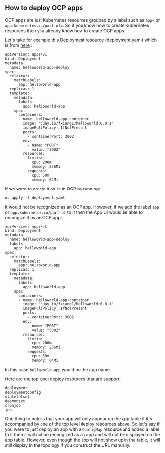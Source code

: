 ## How to deploy OCP apps

OCP apps are just Kubernetes resources grouped by a label such as `app=` or `app.kubernetes.io/part-of=`. So if you know how to create Kubernetes resources then you already know how to create OCP apps.

Let's take for example this Deployment resource (deployment.yaml) which is from [here](https://github.com/fxiang1/app-samples/tree/main/helloworld) :
```
apiVersion: apps/v1
kind: Deployment
metadata:
  name: helloworld-app-deploy
spec:
  selector:
    matchLabels:
      app: helloworld-app
  replicas: 1
  template:
    metadata:
      labels:
        app: helloworld-app
    spec:
      containers:
      - name: helloworld-app-container
        image: "quay.io/fxiang1/helloworld:0.0.1"
        imagePullPolicy: IfNotPresent
        ports:
          - containerPort: 3002
        env:
          - name: "PORT"
            value: "3002"
        resources:
          limits:
            cpu: 200m
            memory: 256Mi
          requests:
            cpu: 50m
            memory: 64Mi
```

If we were to create it as-is in OCP by running:
```
oc apply -f deployment.yaml
```

it would not be recognized as an OCP app. However, if we add the label `app` or `app.kubernetes.io/part-of` to it then the App UI would be able to recongize it as an OCP app:

```
apiVersion: apps/v1
kind: Deployment
metadata:
  name: helloworld-app-deploy
  labels:
    app: helloworld-app
spec:
  selector:
    matchLabels:
      app: helloworld-app
  replicas: 1
  template:
    metadata:
      labels:
        app: helloworld-app
    spec:
      containers:
      - name: helloworld-app-container
        image: "quay.io/fxiang1/helloworld:0.0.1"
        imagePullPolicy: IfNotPresent
        ports:
          - containerPort: 3002
        env:
          - name: "PORT"
            value: "3002"
        resources:
          limits:
            cpu: 200m
            memory: 256Mi
          requests:
            cpu: 50m
            memory: 64Mi
```

In this case `helloworld-app` would be the app name.

Here are the top level deploy resources that are support:
```
deployment
deploymentconfig
statefulset
daemonset
cronjob
job
```

One thing to note is that your app will only appear on the app table if it's accompanied by one of the top level deploy resources above. So let's say if you were to just deploy an app with a `ConfigMap` resource and added a label to it then it will not be recongized as an app and will not be displayed on the app table. However, even though the app will not show up in the table, it will still display in the topology if you construct the URL manually.
